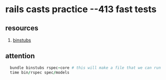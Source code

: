 # rails casts practice --413 fast tests

## resources
1. [binstubs](https://github.com/sstephenson/rbenv/wiki/Understanding-binstubs)

## attention

```ruby
  bundle binstubs rspec-core # this will make a file that we can run
  time bin/rspec spec/models
```


